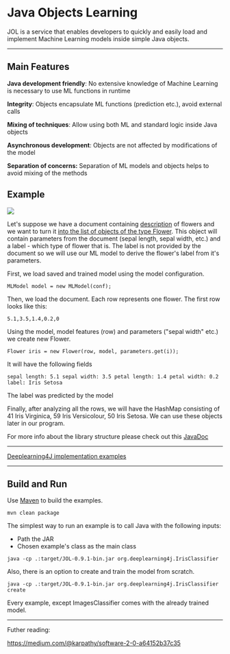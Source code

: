# Java Objects Learning

JOL is a service that enables developers to quickly and easily load and implement Machine Learning models inside simple Java objects.

---
## Main Features

**Java development friendly**:  No extensive knowledge of Machine Learning is necessary to use ML functions in runtime

**Integrity**: Objects encapsulate ML functions (prediction etc.), avoid external calls

**Mixing of techniques**: Allow using both ML and standard logic inside Java objects

**Asynchronous development**: Objects are not affected by modifications of the model

**Separation of concerns:**  Separation of ML models and objects helps to avoid mixing of the methods

## Example
<img src="https://nayname.github.io/diagram.jpg?noresize"> 

Let's suppose we have a document containing [description](https://github.com/nayname/JOL/blob/master/src/main/resources/flowers/iris.txt) of flowers and we want to turn it [into the list of objects of the type Flower](https://github.com/nayname/JOL/blob/master/src/main/java/org/deeplearning4j/IrisClassifier.java). This object will contain parameters from the document (sepal length, sepal width, etc.) and a label - which type of flower that is. The label is not provided by the document so we will use our ML model to derive the flower's label from it's parameters.

First, we load saved and trained model using the model configuration.

`MLModel model = new MLModel(conf);`

Then, we load the document. Each row represents one flower. The first row looks like this:

`5.1,3.5,1.4,0.2,0`

Using the model, model features (row) and parameters ("sepal width" etc.) we create new Flower. 

`Flower iris = new Flower(row, model, parameters.get(i));`


It will have the following fields

`sepal length: 5.1 sepal width: 3.5 petal length: 1.4 petal width: 0.2 label: Iris Setosa`

The label was predicted by the model

Finally, after analyzing all the rows, we will have the HashMap consisting of 41 Iris Virginica, 59 Iris Versicolour, 50 Iris Setosa. We can use these objects later in our program.

For more info about the library structure please check out this [JavaDoc](https://nayname.github.io/javadoc/org/jol/core/package-summary.html)

---

[Deeplearning4J implementation examples](https://github.com/nayname/JOL/blob/master/DL4J.md)

---


## Build and Run

Use [Maven](https://maven.apache.org/) to build the examples.

```
mvn clean package
```
The simplest way to  run an example is to call Java with the following inputs:

 - Path the JAR  
 - Chosen example's class as the main class

```
java -cp .:target/JOL-0.9.1-bin.jar org.deeplearning4j.IrisClassifier
```

Also, there is an option to create and train the model from scratch. 

```
java -cp .:target/JOL-0.9.1-bin.jar org.deeplearning4j.IrisClassifier create
```

Every example, except ImagesClassifier comes with the already trained model.

---

Futher reading:

https://medium.com/@karpathy/software-2-0-a64152b37c35